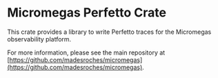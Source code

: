 # Micromegas Perfetto Crate

This crate provides a library to write Perfetto traces for the Micromegas observability platform.

For more information, please see the main repository at [https://github.com/madesroches/micromegas](https://github.com/madesroches/micromegas).
